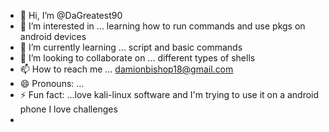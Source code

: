 - 👋 Hi, I’m @DaGreatest90
- 👀 I’m interested in ... learning how to run commands and use pkgs on android devices 
- 🌱 I’m currently learning ... script and basic commands 
- 💞️ I’m looking to collaborate on ... different types of shells 
- 📫 How to reach me ... damionbishop18@gmail.com
- 😄 Pronouns: ...
- ⚡ Fun fact: ...love kali-linux software and I'm trying to use it on a android phone I love challenges
- 

<!---
DaGreatest90/DaGreatest90 is a ✨ special ✨ repository because its `README.md` (this file) appears on your GitHub profile.
You can click the Preview link to take a look at your changes.
--->
